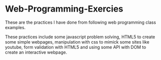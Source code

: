 # Web-Programming-Exercies

These are the practices I have done from following web programming class examples.

These practices include some javascript problem solving, HTML5 to create some simple webpages, 
manipulation with css to mimick some sites like youtube, 
form validation with HTML5 and using some API with DOM to create an interactive webpage.
